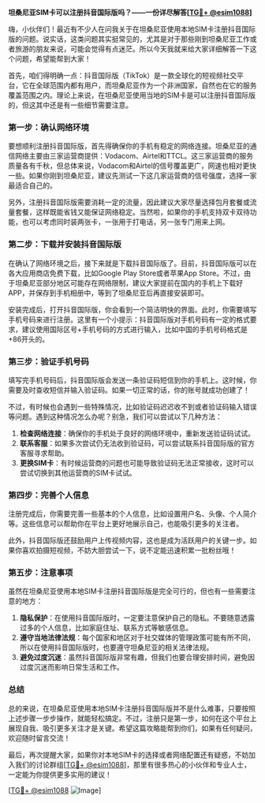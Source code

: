 **坦桑尼亚SIM卡可以注册抖音国际版吗？——一份详尽解答[[TG💪+ @esim1088](https://t.me/s/esim1088)]**

嗨，小伙伴们！最近有不少人在问我关于在坦桑尼亚使用本地SIM卡注册抖音国际版的问题。说实话，这类问题其实挺常见的，尤其是对于那些刚到坦桑尼亚工作或者旅游的朋友来说，可能会觉得有点迷茫。所以今天我就来给大家详细解答一下这个问题，希望能帮到大家！

首先，咱们得明确一点：抖音国际版（TikTok）是一款全球化的短视频社交平台，它在全球范围内都有用户，而坦桑尼亚作为一个非洲国家，自然也在它的服务覆盖范围之内。理论上来说，在坦桑尼亚使用当地的SIM卡是可以注册抖音国际版的，但这其中还是有一些细节需要注意。

### **第一步：确认网络环境**
要想顺利注册抖音国际版，首先得确保你的手机有稳定的网络连接。坦桑尼亚的通信网络主要由三家运营商提供：Vodacom、Airtel和TTCL。这三家运营商的服务质量各有千秋，但总体来说，Vodacom和Airtel的信号覆盖更广，网速也相对更快一些。如果你刚到坦桑尼亚，建议先测试一下这几家运营商的信号强度，选择一家最适合自己的。

另外，注册抖音国际版需要消耗一定的流量，因此建议大家尽量选择包月套餐或流量套餐，这样既能省钱又能保证网络稳定。当然啦，如果你的手机支持双卡双待功能，也可以考虑同时装两张卡，一张用于打电话，另一张专门用来上网。

### **第二步：下载并安装抖音国际版**
在确认了网络环境之后，接下来就是下载抖音国际版了。目前，抖音国际版可以在各大应用商店免费下载，比如Google Play Store或者苹果App Store。不过，由于坦桑尼亚部分地区可能存在网络限制，建议大家提前在国内的手机上下载好APP，并保存到手机相册中，等到了坦桑尼亚后再直接安装即可。

安装完成后，打开抖音国际版，你会看到一个简洁明快的界面。此时，你需要填写手机号码来进行注册。这里有一个小提示：抖音国际版对手机号码有一定的格式要求，建议使用国际区号+手机号码的方式进行输入，比如中国的手机号码格式是+86开头的。

### **第三步：验证手机号码**
填写完手机号码后，抖音国际版会发送一条验证码短信到你的手机上。这时候，你需要及时查收短信并输入验证码。如果一切正常的话，你的账号就成功创建了！

不过，有时候也会遇到一些特殊情况，比如验证码迟迟收不到或者验证码输入错误等问题。遇到这种情况怎么办呢？别急，我们可以尝试以下几种方法：

1. **检查网络连接**：确保你的手机处于良好的网络环境中，重新发送验证码试试。
2. **联系客服**：如果多次尝试仍无法收到验证码，可以尝试联系抖音国际版的官方客服寻求帮助。
3. **更换SIM卡**：有时候运营商的问题也可能导致验证码无法正常接收，这时可以尝试切换到其他运营商的SIM卡试试。

### **第四步：完善个人信息**
注册完成后，你需要完善一些基本的个人信息，比如设置用户名、头像、个人简介等。这些信息可以帮助你在平台上更好地展示自己，也能吸引更多的关注者。

此外，抖音国际版还鼓励用户上传视频内容，这也是成为活跃用户的关键一步。如果你喜欢拍摄短视频，不妨大胆尝试一下，说不定能迅速积累一批粉丝哦！

### **第五步：注意事项**
虽然在坦桑尼亚使用本地SIM卡注册抖音国际版是完全可行的，但也有一些需要注意的地方：

1. **隐私保护**：在使用抖音国际版时，一定要注意保护自己的隐私。不要随意透露过多的个人信息，比如家庭住址、联系方式等敏感信息。
2. **遵守当地法律法规**：每个国家和地区对于社交媒体的管理政策可能有所不同，所以在使用抖音国际版时，也要遵守坦桑尼亚的相关法律法规。
3. **避免过度沉迷**：虽然抖音国际版非常有趣，但我们也要合理安排时间，避免因过度沉迷而影响日常生活和工作。

### **总结**
总的来说，在坦桑尼亚使用本地SIM卡注册抖音国际版并不是什么难事，只要按照上述步骤一步步操作，就能轻松搞定。不过，注册只是第一步，如何在这个平台上展现自我、吸引更多关注才是关键。希望这篇攻略能帮到你们，如果有任何疑问，欢迎随时留言交流！

最后，再次提醒大家，如果你对本地SIM卡的选择或者网络配置还有疑惑，不妨加入我们的讨论群组[[TG💪+ @esim1088](https://t.me/s/esim1088)]，那里有很多热心的小伙伴和专业人士，一定能为你提供更多实用的建议！

[[TG💪+ @esim1088](https://t.me/s/esim1088) ![Image](https://i.postimg.cc/4NQfJmqS/Snipaste-2025-05-13-00-14-12.png)]